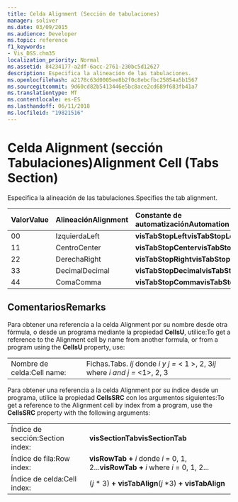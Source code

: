 ```yaml
---
title: Celda Alignment (Sección de tabulaciones)
manager: soliver
ms.date: 03/09/2015
ms.audience: Developer
ms.topic: reference
f1_keywords:
- Vis_DSS.chm35
localization_priority: Normal
ms.assetid: 84234177-a2df-6acc-2761-230bc5d12627
description: Especifica la alineación de las tabulaciones.
ms.openlocfilehash: a2178c63d0005ee8b2f0c8ebcfbc25854a5b1567
ms.sourcegitcommit: 9d60cd82b5413446e5bc8ace2cd689f683fb41a7
ms.translationtype: MT
ms.contentlocale: es-ES
ms.lasthandoff: 06/11/2018
ms.locfileid: "19821516"
---
```

# <a name="alignment-cell-tabs-section"></a><span data-ttu-id="3b24c-103">Celda Alignment (sección Tabulaciones)</span><span class="sxs-lookup"><span data-stu-id="3b24c-103">Alignment Cell (Tabs Section)</span></span>

<span data-ttu-id="3b24c-104">Especifica la alineación de las tabulaciones.</span><span class="sxs-lookup"><span data-stu-id="3b24c-104">Specifies the tab alignment.</span></span>
  
|<span data-ttu-id="3b24c-105">**Valor**</span><span class="sxs-lookup"><span data-stu-id="3b24c-105">**Value**</span></span>|<span data-ttu-id="3b24c-106">**Alineación**</span><span class="sxs-lookup"><span data-stu-id="3b24c-106">**Alignment**</span></span>|<span data-ttu-id="3b24c-107">**Constante de automatización**</span><span class="sxs-lookup"><span data-stu-id="3b24c-107">**Automation constant**</span></span>|
|:-----|:-----|:-----|
| <span data-ttu-id="3b24c-108">0</span><span class="sxs-lookup"><span data-stu-id="3b24c-108">0</span></span>  <br/> | <span data-ttu-id="3b24c-109">Izquierda</span><span class="sxs-lookup"><span data-stu-id="3b24c-109">Left</span></span>  <br/> |<span data-ttu-id="3b24c-110">**visTabStopLeft**</span><span class="sxs-lookup"><span data-stu-id="3b24c-110">**visTabStopLeft**</span></span> <br/> |
| <span data-ttu-id="3b24c-111">1</span><span class="sxs-lookup"><span data-stu-id="3b24c-111">1</span></span>  <br/> | <span data-ttu-id="3b24c-112">Centro</span><span class="sxs-lookup"><span data-stu-id="3b24c-112">Center</span></span>  <br/> |<span data-ttu-id="3b24c-113">**visTabStopCenter**</span><span class="sxs-lookup"><span data-stu-id="3b24c-113">**visTabStopCenter**</span></span> <br/> |
| <span data-ttu-id="3b24c-114">2</span><span class="sxs-lookup"><span data-stu-id="3b24c-114">2</span></span>  <br/> | <span data-ttu-id="3b24c-115">Derecha</span><span class="sxs-lookup"><span data-stu-id="3b24c-115">Right</span></span>  <br/> |<span data-ttu-id="3b24c-116">**visTabStopRight**</span><span class="sxs-lookup"><span data-stu-id="3b24c-116">**visTabStopRight**</span></span> <br/> |
| <span data-ttu-id="3b24c-117">3</span><span class="sxs-lookup"><span data-stu-id="3b24c-117">3</span></span>  <br/> | <span data-ttu-id="3b24c-118">Decimal</span><span class="sxs-lookup"><span data-stu-id="3b24c-118">Decimal</span></span>  <br/> |<span data-ttu-id="3b24c-119">**visTabStopDecimal**</span><span class="sxs-lookup"><span data-stu-id="3b24c-119">**visTabStopDecimal**</span></span> <br/> |
| <span data-ttu-id="3b24c-120">4</span><span class="sxs-lookup"><span data-stu-id="3b24c-120">4</span></span>  <br/> | <span data-ttu-id="3b24c-121">Coma</span><span class="sxs-lookup"><span data-stu-id="3b24c-121">Comma</span></span>  <br/> |<span data-ttu-id="3b24c-122">**visTabStopComma**</span><span class="sxs-lookup"><span data-stu-id="3b24c-122">**visTabStopComma**</span></span> <br/> |
   
## <a name="remarks"></a><span data-ttu-id="3b24c-123">Comentarios</span><span class="sxs-lookup"><span data-stu-id="3b24c-123">Remarks</span></span>

<span data-ttu-id="3b24c-124">Para obtener una referencia a la celda Alignment por su nombre desde otra fórmula, o desde un programa mediante la propiedad **CellsU**, utilice:</span><span class="sxs-lookup"><span data-stu-id="3b24c-124">To get a reference to the Alignment cell by name from another formula, or from a program using the **CellsU** property, use:</span></span> 
  
|||
|:-----|:-----|
| <span data-ttu-id="3b24c-125">Nombre de celda:</span><span class="sxs-lookup"><span data-stu-id="3b24c-125">Cell name:</span></span>  <br/> | <span data-ttu-id="3b24c-126">Fichas.</span><span class="sxs-lookup"><span data-stu-id="3b24c-126">Tabs.</span></span>  <span data-ttu-id="3b24c-127">*ij* donde *i y j =* < 1 >, 2, 3</span><span class="sxs-lookup"><span data-stu-id="3b24c-127">*ij*            where  *i and j =*  <1>, 2, 3</span></span>  <br/> |
   
<span data-ttu-id="3b24c-128">Para obtener una referencia a la celda Alignment por su índice desde un programa, utilice la propiedad **CellsSRC** con los argumentos siguientes:</span><span class="sxs-lookup"><span data-stu-id="3b24c-128">To get a reference to the Alignment cell by index from a program, use the **CellsSRC** property with the following arguments:</span></span> 
  
|||
|:-----|:-----|
| <span data-ttu-id="3b24c-129">Índice de sección:</span><span class="sxs-lookup"><span data-stu-id="3b24c-129">Section index:</span></span>  <br/> |<span data-ttu-id="3b24c-130">**visSectionTab**</span><span class="sxs-lookup"><span data-stu-id="3b24c-130">**visSectionTab**</span></span> <br/> |
| <span data-ttu-id="3b24c-131">Índice de fila:</span><span class="sxs-lookup"><span data-stu-id="3b24c-131">Row index:</span></span>  <br/> |<span data-ttu-id="3b24c-132">**visRowTab +** *i* donde *i* = 0, 1, 2...</span><span class="sxs-lookup"><span data-stu-id="3b24c-132">**visRowTab +** *i*            where  *i*  = 0, 1, 2...</span></span>  <br/> |
| <span data-ttu-id="3b24c-133">Índice de celda:</span><span class="sxs-lookup"><span data-stu-id="3b24c-133">Cell index:</span></span>  <br/> | <span data-ttu-id="3b24c-134">(*j* \* 3) **+ visTabAlign**</span><span class="sxs-lookup"><span data-stu-id="3b24c-134">(*j*  \*3) **+ visTabAlign**</span></span> <br/> |
   

